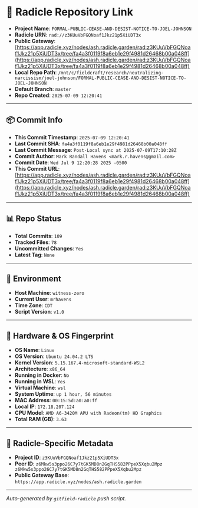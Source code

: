 # 🔗 Radicle Repository Link

- **Project Name**: `FORMAL-PUBLIC-CEASE-AND-DESIST-NOTICE-TO-JOEL-JOHNSON`
- **Radicle URN**: `rad://z3KUuVbFGQNoaf1Jkz21p5XiUDT3x`
- **Public Gateway**: [https://app.radicle.xyz/nodes/ash.radicle.garden/rad:z3KUuVbFGQNoaf1Jkz21p5XiUDT3x/tree/fa4a3f0119f8a6eb1e29f4981d26468b00a048ff](https://app.radicle.xyz/nodes/ash.radicle.garden/rad:z3KUuVbFGQNoaf1Jkz21p5XiUDT3x/tree/fa4a3f0119f8a6eb1e29f4981d26468b00a048ff)
- **Local Repo Path**: `/mnt/c/fieldcraft/research/neutralizing-narcissism/joel-johnson/FORMAL-PUBLIC-CEASE-AND-DESIST-NOTICE-TO-JOEL-JOHNSON`
- **Default Branch**: `master`
- **Repo Created**: `2025-07-09 12:20:41`

---

## 📦 Commit Info

- **This Commit Timestamp**: `2025-07-09 12:20:41`
- **Last Commit SHA**: `fa4a3f0119f8a6eb1e29f4981d26468b00a048ff`
- **Last Commit Message**: `Post-Local sync at 2025-07-09T17:10:28Z`
- **Commit Author**: `Mark Randall Havens <mark.r.havens@gmail.com>`
- **Commit Date**: `Wed Jul 9 12:20:28 2025 -0500`
- **This Commit URL**: [https://app.radicle.xyz/nodes/ash.radicle.garden/rad:z3KUuVbFGQNoaf1Jkz21p5XiUDT3x/tree/fa4a3f0119f8a6eb1e29f4981d26468b00a048ff](https://app.radicle.xyz/nodes/ash.radicle.garden/rad:z3KUuVbFGQNoaf1Jkz21p5XiUDT3x/tree/fa4a3f0119f8a6eb1e29f4981d26468b00a048ff)

---

## 📊 Repo Status

- **Total Commits**: `109`
- **Tracked Files**: `78`
- **Uncommitted Changes**: `Yes`
- **Latest Tag**: `None`

---

## 🧭 Environment

- **Host Machine**: `witness-zero`
- **Current User**: `mrhavens`
- **Time Zone**: `CDT`
- **Script Version**: `v1.0`

---

## 🧬 Hardware & OS Fingerprint

- **OS Name**: `Linux`
- **OS Version**: `Ubuntu 24.04.2 LTS`
- **Kernel Version**: `5.15.167.4-microsoft-standard-WSL2`
- **Architecture**: `x86_64`
- **Running in Docker**: `No`
- **Running in WSL**: `Yes`
- **Virtual Machine**: `wsl`
- **System Uptime**: `up 1 hour, 56 minutes`
- **MAC Address**: `00:15:5d:a0:a0:ff`
- **Local IP**: `172.18.207.124`
- **CPU Model**: `AMD A6-3420M APU with Radeon(tm) HD Graphics`
- **Total RAM (GB)**: `3.63`

---

## 🌱 Radicle-Specific Metadata

- **Project ID**: `z3KUuVbFGQNoaf1Jkz21p5XiUDT3x`
- **Peer ID**: `z6Mkw5s3ppo26C7y7tGK5MD8n2GqTHS582PPpeX5Xqbu2Mpz
z6Mkw5s3ppo26C7y7tGK5MD8n2GqTHS582PPpeX5Xqbu2Mpz`
- **Public Gateway Base**: `https://app.radicle.xyz/nodes/ash.radicle.garden`

---

_Auto-generated by `gitfield-radicle` push script._
